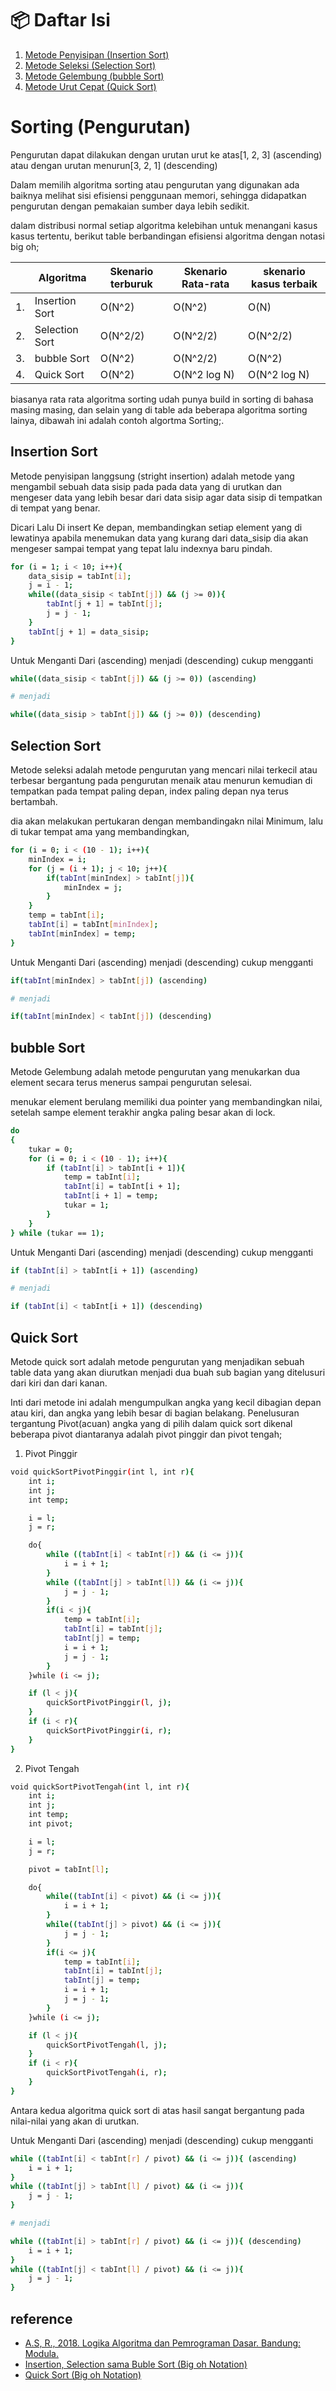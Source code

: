 # 📦 Daftar Isi

1. [Metode Penyisipan (Insertion Sort)](#insertion-Sort)
2. [Metode Seleksi (Selection Sort)](README.md/#Selection-Sort)
3. [Metode Gelembung (bubble Sort)](README.md/#bubble-Sort)
4. [Metode Urut Cepat (Quick Sort)](README.md/#Quick-Sort)

# Sorting (Pengurutan)

Pengurutan dapat dilakukan dengan urutan urut ke atas[1, 2, 3] (ascending) atau dengan urutan menurun[3, 2, 1] (descending)

Dalam memilih algoritma sorting atau pengurutan yang digunakan ada baiknya melihat sisi efisiensi penggunaan memori, sehingga didapatkan pengurutan dengan pemakaian sumber daya lebih sedikit.

dalam distribusi normal setiap algoritma kelebihan untuk menangani kasus kasus tertentu, berikut table berbandingan efisiensi algoritma dengan notasi big oh;

|     | Algoritma      | Skenario terburuk | Skenario Rata-rata | skenario kasus terbaik |
| --- | -------------- | ----------------- | ------------------ | ---------------------- |
| 1.  | Insertion Sort | O(N^2)            | O(N^2)             | O(N)                   |
| 2.  | Selection Sort | O(N^2/2)          | O(N^2/2)           | O(N^2/2)               |
| 3.  | bubble Sort    | O(N^2)            | O(N^2/2)           | O(N^2)                 |
| 4.  | Quick Sort     | O(N^2)            | O(N^2 log N)       | O(N^2 log N)           |

biasanya rata rata algoritma sorting udah punya build in sorting di bahasa masing masing, dan selain yang di table ada beberapa algoritma sorting lainya, dibawah ini adalah contoh algortma Sorting;.

## Insertion Sort

Metode penyisipan langgsung (stright insertion) adalah metode yang mengambil sebuah data sisip pada pada data yang di urutkan dan mengeser data yang lebih besar dari data sisip agar data sisip di tempatkan di tempat yang benar.

Dicari Lalu Di insert Ke depan, membandingkan setiap element yang di lewatinya apabila menemukan data yang kurang dari data_sisip dia akan mengeser sampai tempat yang tepat lalu indexnya baru pindah.

```bash
for (i = 1; i < 10; i++){
    data_sisip = tabInt[i];
    j = i - 1;
    while((data_sisip < tabInt[j]) && (j >= 0)){
        tabInt[j + 1] = tabInt[j];
        j = j - 1;
    }
    tabInt[j + 1] = data_sisip;
}
```

Untuk Menganti Dari (ascending) menjadi (descending) cukup mengganti

```bash
while((data_sisip < tabInt[j]) && (j >= 0)) (ascending)

# menjadi

while((data_sisip > tabInt[j]) && (j >= 0)) (descending)
```

## Selection Sort

Metode seleksi adalah metode pengurutan yang mencari nilai terkecil atau terbesar bergantung pada pengurutan menaik atau menurun kemudian di tempatkan pada tempat paling depan, index paling depan nya terus bertambah.

dia akan melakukan pertukaran dengan membandingakn nilai Minimum, lalu di tukar tempat ama yang membandingkan,

```bash
for (i = 0; i < (10 - 1); i++){
    minIndex = i;
    for (j = (i + 1); j < 10; j++){
        if(tabInt[minIndex] > tabInt[j]){
            minIndex = j;
        }
    }
    temp = tabInt[i];
    tabInt[i] = tabInt[minIndex];
    tabInt[minIndex] = temp;
}
```

Untuk Menganti Dari (ascending) menjadi (descending) cukup mengganti

```bash
if(tabInt[minIndex] > tabInt[j]) (ascending)

# menjadi

if(tabInt[minIndex] < tabInt[j]) (descending)
```

## bubble Sort

Metode Gelembung adalah metode pengurutan yang menukarkan dua element secara terus menerus sampai pengurutan selesai.

menukar element berulang memiliki dua pointer yang membandingkan nilai, setelah sampe element terakhir angka paling besar akan di lock.

```bash
do
{
    tukar = 0;
    for (i = 0; i < (10 - 1); i++){
        if (tabInt[i] > tabInt[i + 1]){
            temp = tabInt[i];
            tabInt[i] = tabInt[i + 1];
            tabInt[i + 1] = temp;
            tukar = 1;
        }
    }
} while (tukar == 1);
```

Untuk Menganti Dari (ascending) menjadi (descending) cukup mengganti

```bash
if (tabInt[i] > tabInt[i + 1]) (ascending)

# menjadi

if (tabInt[i] < tabInt[i + 1]) (descending)
```

## Quick Sort

Metode quick sort adalah metode pengurutan yang menjadikan sebuah table data yang akan diurutkan menjadi dua buah sub bagian yang ditelusuri dari kiri dan dari kanan.

Inti dari metode ini adalah mengumpulkan angka yang kecil dibagian depan atau kiri, dan angka yang lebih besar di bagian belakang. Penelusuran tergantung Pivot(acuan) angka yang di pilih dalam quick sort dikenal beberapa pivot diantaranya adalah pivot pinggir dan pivot tengah;

1. Pivot Pinggir

```bash
void quickSortPivotPinggir(int l, int r){
    int i;
    int j;
    int temp;

    i = l;
    j = r;

    do{
        while ((tabInt[i] < tabInt[r]) && (i <= j)){
            i = i + 1;
        }
        while ((tabInt[j] > tabInt[l]) && (i <= j)){
            j = j - 1;
        }
        if(i < j){
            temp = tabInt[i];
            tabInt[i] = tabInt[j];
            tabInt[j] = temp;
            i = i + 1;
            j = j - 1;
        }
    }while (i <= j);

    if (l < j){
        quickSortPivotPinggir(l, j);
    }
    if (i < r){
        quickSortPivotPinggir(i, r);
    }
}
```

2. Pivot Tengah

```bash
void quickSortPivotTengah(int l, int r){
    int i;
    int j;
    int temp;
    int pivot;

    i = l;
    j = r;

    pivot = tabInt[l];

    do{
        while((tabInt[i] < pivot) && (i <= j)){
            i = i + 1;
        }
        while((tabInt[j] > pivot) && (i <= j)){
            j = j - 1;
        }
        if(i <= j){
            temp = tabInt[i];
            tabInt[i] = tabInt[j];
            tabInt[j] = temp;
            i = i + 1;
            j = j - 1;
        }
    }while (i <= j);

    if (l < j){
        quickSortPivotTengah(l, j);
    }
    if (i < r){
        quickSortPivotTengah(i, r);
    }
}
```

Antara kedua algoritma quick sort di atas hasil sangat bergantung pada nilai-nilai yang akan di urutkan.

Untuk Menganti Dari (ascending) menjadi (descending) cukup mengganti

```bash
while ((tabInt[i] < tabInt[r] / pivot) && (i <= j)){ (ascending)
    i = i + 1;
}
while ((tabInt[j] > tabInt[l] / pivot) && (i <= j)){
    j = j - 1;
}

# menjadi

while ((tabInt[i] > tabInt[r] / pivot) && (i <= j)){ (descending)
    i = i + 1;
}
while ((tabInt[j] < tabInt[l] / pivot) && (i <= j)){
    j = j - 1;
}
```

## reference

- [A.S, R., 2018. Logika Algoritma dan Pemrograman Dasar. Bandung: Modula.](http://rosa-as.id/buku/df.php?df=7)
- [Insertion, Selection sama Buble Sort (Big oh Notation)](https://www.youtube.com/watch?v=Un3qTGXU6sM&list=PL54Ypjb3VYvDS2yvvWr3hpnvVKDPh4Gg6&index=5)
- [Quick Sort (Big oh Notation)](https://informatika.stei.itb.ac.id/~rinaldi.munir/Matdis/2008-2009/Makalah2008/Makalah0809-019.pdf)
